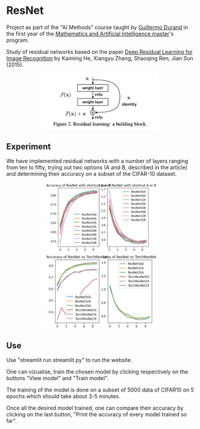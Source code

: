 # ResNet
Project as part of the "AI Methods" course taught by [Guillermo Durand](https://durandg12.github.io/) in the first year of the [Mathematics and Artificial Intelligence master](https://www.imo.universite-paris-saclay.fr/fr/etudiants/masters/mathematiques-et-applications/m1/mathematiques-et-intelligence-artificielle/)'s program. 

Study of residual networks based on the paper [Deep Residual Learning for Image Recognition](https://arxiv.org/abs/1512.03385) by Kaiming He, Xiangyu Zhang, Shaoqing Ren, Jian Sun (2015).

<p align="center">
<img src="https://github.com/pierrecavalier/ResNet/blob/main/docs/resnet.png" width="300">
  </p>

## Experiment

We have implemented residual networks with a number of layers ranging from ten to fifty, trying out two options (A and B, described in the article) and determining their accuracy on a subset of the CIFAR-10 dataset.

<p align="center">
<img src="https://github.com/pierrecavalier/ResNet/blob/main/results/OptionAandB.png" width="300">
<img src=https://github.com/pierrecavalier/ResNet/blob/main/results/ResNetandTorchResNet.png width="300">
</p>


## Use


Use "streamlit run streamlit.py" to run the website.

One can vizualise, train the chosen model by clicking respectively on the buttons "View model" and "Train model".

The training of the model is done on a subset of 5000 data of CIFAR10 on 5 epochs which should take about 3-5 minutes.

Once all the desired model trained, one can compare their accuracy by clicking on the last button, "Print the accuracy of every model trained so far".
